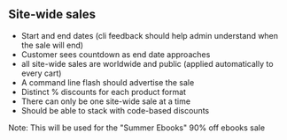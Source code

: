 ## Site-wide sales

* Start and end dates (cli feedback should help admin understand when the sale will end)
* Customer sees countdown as end date approaches
* all site-wide sales are worldwide and public (applied automatically to every cart)
* A command line flash should advertise the sale
* Distinct % discounts for each product format
* There can only be one site-wide sale at a time
* Should be able to stack with code-based discounts

Note: This will be used for the "Summer Ebooks" 90% off ebooks sale
